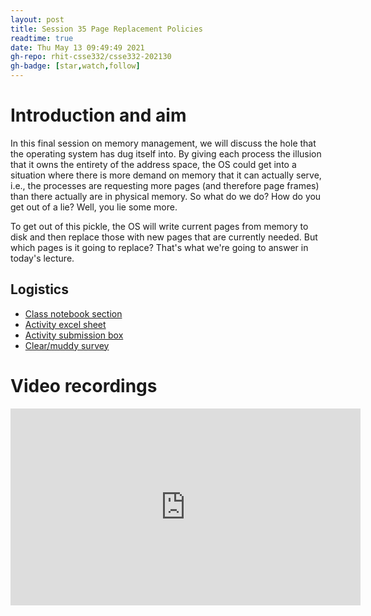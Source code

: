 ```yaml
---
layout: post
title: Session 35 Page Replacement Policies
readtime: true
date: Thu May 13 09:49:49 2021
gh-repo: rhit-csse332/csse332-202130
gh-badge: [star,watch,follow]
---
```


# Introduction and aim

In this final session on memory management, we will discuss the hole that the
operating system has dug itself into. By giving each process the illusion that
it owns the entirety of the address space, the OS could get into a situation
where there is more demand on memory that it can actually serve, i.e., the
processes are requesting more pages (and therefore page frames) than there
actually are in physical memory. So what do we do? How do you get out of a lie?
Well, you lie some more.

To get out of this pickle, the OS will write current pages from memory to disk
and then replace those with new pages that are currently needed. But which pages
is it going to replace? That's what we're going to answer in today's lecture.



## Logistics

- [Class notebook section](https://rosehulman-my.sharepoint.com/personal/noureddi_rose-hulman_edu/_layouts/OneNote.aspx?id=%2Fpersonal%2Fnoureddi_rose-hulman_edu%2FDocuments%2FClass%20Notebooks%2FCSSE%20332%20Operating%20Systems&wd=target%28_Content%20Library%2FSession%2035%20Page%20Replacement%20Policies.one%7CC8750C19-3AA2-BF4F-A142-AF8D501C5644%2F%29)
- [Activity excel sheet](https://github.com/rhit-csse332/csse332-202130/blob/main/activities/35_activity.xlsx?raw=true)
- [Activity submission box](https://moodle.rose-hulman.edu/mod/assign/view.php?id=2708178)
- [Clear/muddy survey](https://moodle.rose-hulman.edu/mod/quiz/view.php?id=2819250)

# Video recordings

<iframe width="560" height="315" src="https://www.youtube.com/embed/m-g5P_oS_Fc" title="YouTube video player" frameborder="0" allow="accelerometer; autoplay; clipboard-write; encrypted-media; gyroscope; picture-in-picture" allowfullscreen></iframe>

